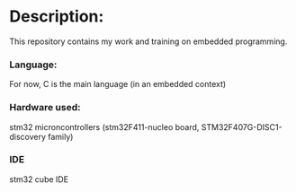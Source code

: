 # Description:
This repository contains my work and training on embedded programming.
### Language:
For now, C is the main language (in an embedded context)
### Hardware used:
stm32 microncontrollers (stm32F411-nucleo board, STM32F407G-DISC1-discovery family)
### IDE
stm32 cube IDE


